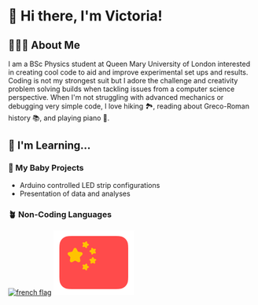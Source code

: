 # 👋 Hi there, I'm Victoria!

## 👩🏻‍💻 About Me
I am a BSc Physics student at Queen Mary University of London interested in creating cool code to aid and improve experimental set ups and results. Coding is not my strongest suit but I adore the challenge and creativity problem solving builds when tackling issues from a computer science perspective. 
When I'm not struggling with advanced mechanics or debugging very simple code, I love hiking 🏞️, reading about Greco-Roman history 📚, and playing piano 🎹. 

## 🌱 I'm Learning...
### 🌿 My Baby Projects
- Arduino controlled LED strip configurations
- Presentation of data and analyses

### 🪴 Non-Coding Languages
[![french flag](![image](https://github.com/user-attachments/assets/82ee1510-a82d-4ee7-a0bf-9dda2ec095bb))](https://www.duolingo.com/profile/plm786)
[![chinese flag](Assets/chinese-flag-round.svg)](https://www.duolingo.com/profile/plm786)
